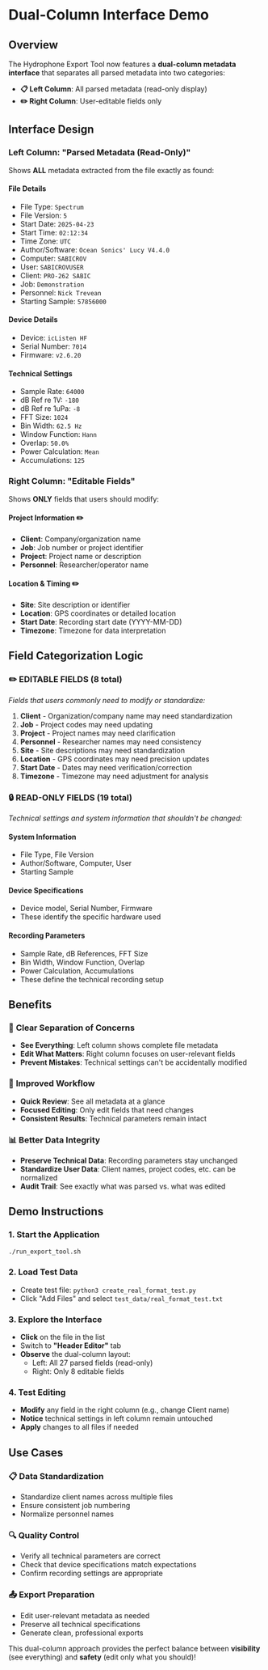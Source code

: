 # Dual-Column Interface Demo

## Overview

The Hydrophone Export Tool now features a **dual-column metadata interface** that separates all parsed metadata into two categories:

- **📋 Left Column**: All parsed metadata (read-only display)
- **✏️ Right Column**: User-editable fields only

## Interface Design

### Left Column: "Parsed Metadata (Read-Only)"
Shows **ALL** metadata extracted from the file exactly as found:

#### File Details
- File Type: `Spectrum`
- File Version: `5`
- Start Date: `2025-04-23`
- Start Time: `02:12:34`
- Time Zone: `UTC`
- Author/Software: `Ocean Sonics' Lucy V4.4.0`
- Computer: `SABICROV`
- User: `SABICROVUSER`
- Client: `PRO-262 SABIC`
- Job: `Demonstration`
- Personnel: `Nick Trevean`
- Starting Sample: `57856000`

#### Device Details
- Device: `icListen HF`
- Serial Number: `7014`
- Firmware: `v2.6.20`

#### Technical Settings
- Sample Rate: `64000`
- dB Ref re 1V: `-180`
- dB Ref re 1uPa: `-8`
- FFT Size: `1024`
- Bin Width: `62.5 Hz`
- Window Function: `Hann`
- Overlap: `50.0%`
- Power Calculation: `Mean`
- Accumulations: `125`

### Right Column: "Editable Fields"
Shows **ONLY** fields that users should modify:

#### Project Information ✏️
- **Client**: Company/organization name
- **Job**: Job number or project identifier
- **Project**: Project name or description
- **Personnel**: Researcher/operator name

#### Location & Timing ✏️
- **Site**: Site description or identifier
- **Location**: GPS coordinates or detailed location
- **Start Date**: Recording start date (YYYY-MM-DD)
- **Timezone**: Timezone for data interpretation

## Field Categorization Logic

### ✏️ **EDITABLE FIELDS** (8 total)
*Fields that users commonly need to modify or standardize:*

1. **Client** - Organization/company name may need standardization
2. **Job** - Project codes may need updating
3. **Project** - Project names may need clarification
4. **Personnel** - Researcher names may need consistency
5. **Site** - Site descriptions may need standardization
6. **Location** - GPS coordinates may need precision updates
7. **Start Date** - Dates may need verification/correction
8. **Timezone** - Timezone may need adjustment for analysis

### 🔒 **READ-ONLY FIELDS** (19 total)
*Technical settings and system information that shouldn't be changed:*

#### System Information
- File Type, File Version
- Author/Software, Computer, User
- Starting Sample

#### Device Specifications
- Device model, Serial Number, Firmware
- These identify the specific hardware used

#### Recording Parameters
- Sample Rate, dB References, FFT Size
- Bin Width, Window Function, Overlap
- Power Calculation, Accumulations
- These define the technical recording setup

## Benefits

### 🎯 **Clear Separation of Concerns**
- **See Everything**: Left column shows complete file metadata
- **Edit What Matters**: Right column focuses on user-relevant fields
- **Prevent Mistakes**: Technical settings can't be accidentally modified

### 🚀 **Improved Workflow**
- **Quick Review**: See all metadata at a glance
- **Focused Editing**: Only edit fields that need changes
- **Consistent Results**: Technical parameters remain intact

### 📊 **Better Data Integrity**
- **Preserve Technical Data**: Recording parameters stay unchanged
- **Standardize User Data**: Client names, project codes, etc. can be normalized
- **Audit Trail**: See exactly what was parsed vs. what was edited

## Demo Instructions

### 1. Start the Application
```bash
./run_export_tool.sh
```

### 2. Load Test Data
- Create test file: `python3 create_real_format_test.py`
- Click "Add Files" and select `test_data/real_format_test.txt`

### 3. Explore the Interface
- **Click** on the file in the list
- Switch to **"Header Editor"** tab
- **Observe** the dual-column layout:
  - Left: All 27 parsed fields (read-only)
  - Right: Only 8 editable fields

### 4. Test Editing
- **Modify** any field in the right column (e.g., change Client name)
- **Notice** technical settings in left column remain untouched
- **Apply** changes to all files if needed

## Use Cases

### 📋 **Data Standardization**
- Standardize client names across multiple files
- Ensure consistent job numbering
- Normalize personnel names

### 🔍 **Quality Control**
- Verify all technical parameters are correct
- Check that device specifications match expectations
- Confirm recording settings are appropriate

### 📤 **Export Preparation**
- Edit user-relevant metadata as needed
- Preserve all technical specifications
- Generate clean, professional exports

This dual-column approach provides the perfect balance between **visibility** (see everything) and **safety** (edit only what you should)!